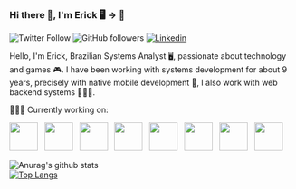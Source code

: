 ### Hi there 👋, I'm Erick 🖥️ -> 📱

<img alt="Twitter Follow" src="https://img.shields.io/twitter/follow/ErickFernandesB">&nbsp;<img alt="GitHub followers" src="https://img.shields.io/github/followers/Erickfb?style=social">&nbsp;<a href="https://www.linkedin.com/in/erickfb/" rel="nofollow"><img src="https://camo.githubusercontent.com/e2c01c651c2337cf338d94655dd63c9835888a74/68747470733a2f2f696d672e736869656c64732e696f2f62616467652f2d4c696e6b6564496e2d3232323232323f7374796c653d666c61742d737175617265266c6f676f3d4c696e6b6564696e266c6f676f436f6c6f723d7768697465266c696e6b3d68747470733a2f2f7777772e6c696e6b6564696e2e636f6d2f696e2f726f62657274682d73696c76612d61313831386234362f" alt="Linkedin" data-canonical-src="https://img.shields.io/badge/-LinkedIn-222222?style=flat-square&amp;logo=Linkedin&amp;logoColor=white&amp;link=https://www.linkedin.com/in/erickfb/" style="max-width:100%;"></a>

Hello, I'm Erick, Brazilian Systems Analyst 🖥️, passionate about technology and games 🎮. I have been working with systems development for about 9 years, precisely with native mobile development 📲, I also work with web backend systems 👨🏼‍💻.

👨🏻‍💻 Currently working on:

<a href="https://kotlinlang.org/"><img src="https://img.icons8.com/color/50/000000/kotlin.png" width="50"></a>
&nbsp;
<a href="https://www.android.com/intl/pt-BR_br/"><img src="https://img.icons8.com/fluent/48/000000/android-os.png" width="50"></a>
&nbsp;
<a href="https://spring.io/projects/spring-boot"><img src="https://img.icons8.com/color/48/000000/spring-logo.png" width="50" height="50"></a>
&nbsp;
<a href="https://www.java.com/pt_BR/"><img src="https://img.icons8.com/color/48/000000/java-coffee-cup-logo.png" width="50" height="50"></a>
&nbsp;
<a href="https://www.microsoft.com/pt-br/sql-server/sql-server-2019"><img src="https://img.icons8.com/color/48/000000/microsoft-sql-server.png" width="50"></a>
&nbsp;
<a href="https://dotnet.microsoft.com/"><img src="https://upload.wikimedia.org/wikipedia/commons/e/ee/.NET_Core_Logo.svg" width="50" height="50"></a>
&nbsp;
<a href="https://developer.apple.com/xcode/"><img src="https://img.icons8.com/color/48/000000/xcode.png" width="50"></a>
&nbsp;
<a href="https://developer.apple.com/swift/"><img src="https://img.icons8.com/fluent/48/000000/swift.png" height="50"></a>
&nbsp;

![Anurag's github stats](https://github-readme-stats.vercel.app/api?username=erickfb&show_icons=true&theme=dark)
</br>
[![Top Langs](https://github-readme-stats.vercel.app/api/top-langs/?username=anuraghazra&layout=compact)](https://github.com/anuraghazra/github-readme-stats)
